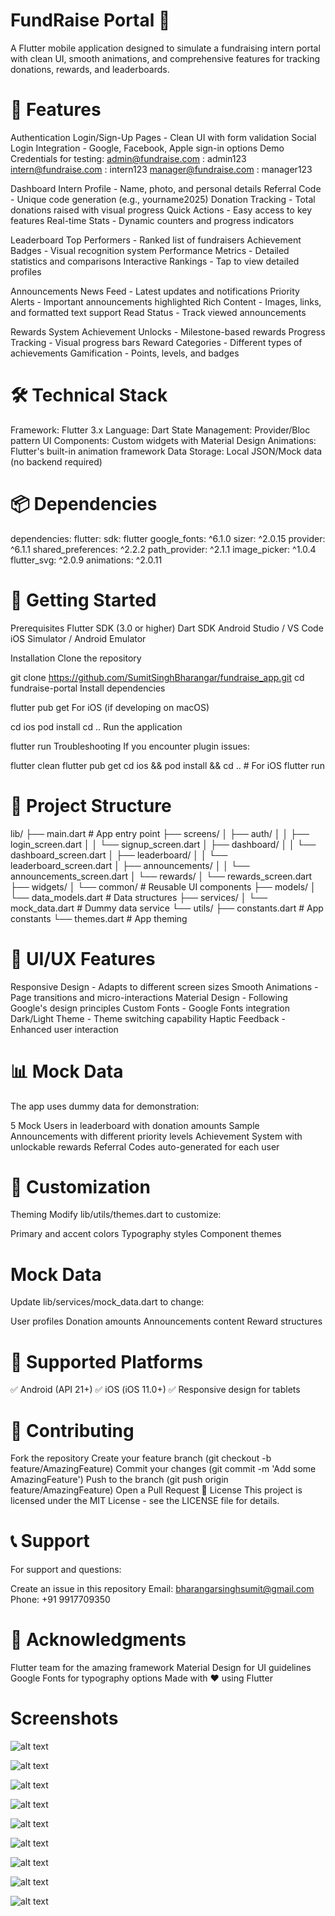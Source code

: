 # FundRaise Portal 🚀

A Flutter mobile application designed to simulate a fundraising intern portal with clean UI, smooth animations, and comprehensive features for tracking donations, rewards, and leaderboards.

# 📱 Features

Authentication
Login/Sign-Up Pages - Clean UI with form validation
Social Login Integration - Google, Facebook, Apple sign-in options
Demo Credentials for testing:
admin@fundraise.com : admin123
intern@fundraise.com : intern123
manager@fundraise.com : manager123

Dashboard
Intern Profile - Name, photo, and personal details
Referral Code - Unique code generation (e.g., yourname2025)
Donation Tracking - Total donations raised with visual progress
Quick Actions - Easy access to key features
Real-time Stats - Dynamic counters and progress indicators

Leaderboard
Top Performers - Ranked list of fundraisers
Achievement Badges - Visual recognition system
Performance Metrics - Detailed statistics and comparisons
Interactive Rankings - Tap to view detailed profiles

Announcements
News Feed - Latest updates and notifications
Priority Alerts - Important announcements highlighted
Rich Content - Images, links, and formatted text support
Read Status - Track viewed announcements

Rewards System
Achievement Unlocks - Milestone-based rewards
Progress Tracking - Visual progress bars
Reward Categories - Different types of achievements
Gamification - Points, levels, and badges

# 🛠️ Technical Stack

Framework: Flutter 3.x
Language: Dart
State Management: Provider/Bloc pattern
UI Components: Custom widgets with Material Design
Animations: Flutter's built-in animation framework
Data Storage: Local JSON/Mock data (no backend required)

# 📦 Dependencies

dependencies:
flutter:
sdk: flutter
google_fonts: ^6.1.0
sizer: ^2.0.15
provider: ^6.1.1
shared_preferences: ^2.2.2
path_provider: ^2.1.1
image_picker: ^1.0.4
flutter_svg: ^2.0.9
animations: ^2.0.11

# 🚀 Getting Started

Prerequisites
Flutter SDK (3.0 or higher)
Dart SDK
Android Studio / VS Code
iOS Simulator / Android Emulator

Installation
Clone the repository

git clone https://github.com/SumitSinghBharangar/fundraise_app.git
cd fundraise-portal
Install dependencies

flutter pub get
For iOS (if developing on macOS)

cd ios
pod install
cd ..
Run the application

flutter run
Troubleshooting
If you encounter plugin issues:

flutter clean
flutter pub get
cd ios && pod install && cd .. # For iOS
flutter run

# 📁 Project Structure

lib/
├── main.dart # App entry point
├── screens/
│ ├── auth/
│ │ ├── login_screen.dart
│ │ └── signup_screen.dart
│ ├── dashboard/
│ │ └── dashboard_screen.dart
│ ├── leaderboard/
│ │ └── leaderboard_screen.dart
│ ├── announcements/
│ │ └── announcements_screen.dart
│ └── rewards/
│ └── rewards_screen.dart
├── widgets/
│ └── common/ # Reusable UI components
├── models/
│ └── data_models.dart # Data structures
├── services/
│ └── mock_data.dart # Dummy data service
└── utils/
├── constants.dart # App constants
└── themes.dart # App theming

# 🎨 UI/UX Features

Responsive Design - Adapts to different screen sizes
Smooth Animations - Page transitions and micro-interactions
Material Design - Following Google's design principles
Custom Fonts - Google Fonts integration
Dark/Light Theme - Theme switching capability
Haptic Feedback - Enhanced user interaction

# 📊 Mock Data

The app uses dummy data for demonstration:

5 Mock Users in leaderboard with donation amounts
Sample Announcements with different priority levels
Achievement System with unlockable rewards
Referral Codes auto-generated for each user

# 🔧 Customization

Theming
Modify lib/utils/themes.dart to customize:

Primary and accent colors
Typography styles
Component themes

# Mock Data

Update lib/services/mock_data.dart to change:

User profiles
Donation amounts
Announcements content
Reward structures

# 📱 Supported Platforms

✅ Android (API 21+)
✅ iOS (iOS 11.0+)
✅ Responsive design for tablets

# 🤝 Contributing

Fork the repository
Create your feature branch (git checkout -b feature/AmazingFeature)
Commit your changes (git commit -m 'Add some AmazingFeature')
Push to the branch (git push origin feature/AmazingFeature)
Open a Pull Request
📄 License
This project is licensed under the MIT License - see the LICENSE file for details.

# 📞 Support

For support and questions:

Create an issue in this repository
Email: bharangarsinghsumit@gmail.com
Phone: +91 9917709350

# 🙏 Acknowledgments

Flutter team for the amazing framework
Material Design for UI guidelines
Google Fonts for typography options
Made with ❤️ using Flutter

# Screenshots

![alt text](<WhatsApp Image 2025-08-01 at 23.54.06_e6673709.jpg>)

![alt text](<WhatsApp Image 2025-08-01 at 23.54.04_e93ad8dc.jpg>)

![alt text](<WhatsApp Image 2025-08-01 at 23.53.59_31757d82.jpg>)

![alt text](<WhatsApp Image 2025-08-01 at 23.54.17_a1a56035.jpg>)

![alt text](<WhatsApp Image 2025-08-01 at 23.54.16_e0f14eeb.jpg>)

![alt text](<WhatsApp Image 2025-08-01 at 23.54.15_fc7ec481.jpg>)

![alt text](<WhatsApp Image 2025-08-01 at 23.54.15_7c7cbaef.jpg>)

![alt text](<WhatsApp Image 2025-08-01 at 23.54.13_4f9178f6.jpg>)

![alt text](<WhatsApp Image 2025-08-01 at 23.54.09_501d6fda.jpg>)

